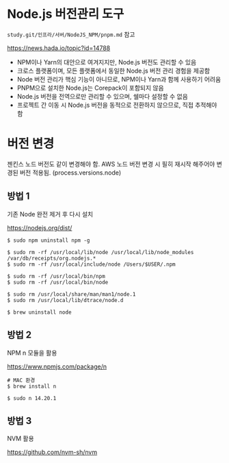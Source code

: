 # Node.js 버전관리 도구

`study.git/인프라/서버/NodeJS_NPM/pnpm.md` 참고

https://news.hada.io/topic?id=14788

- NPM이나 Yarn의 대안으로 여겨지지만, Node.js 버전도 관리할 수 있음
- 크로스 플랫폼이며, 모든 플랫폼에서 동일한 Node.js 버전 관리 경험을 제공함
- Node 버전 관리가 핵심 기능이 아니므로, NPM이나 Yarn과 함께 사용하기 어려움
- PNPM으로 설치한 Node.js는 Corepack이 포함되지 않음
- Node.js 버전을 전역으로만 관리할 수 있으며, 쉘마다 설정할 수 없음
- 프로젝트 간 이동 시 Node.js 버전을 동적으로 전환하지 않으므로, 직접 추적해야 함

# 버전 변경

젠킨스 노드 버전도 같이 변경해야 함.
AWS 노드 버전 변경 시 필히 재시작 해주어야 변경된 버전 적용됨. (process.versions.node)

## 방법 1

기존 Node 완전 제거 후 다시 설치

https://nodejs.org/dist/

```
$ sudo npm uninstall npm -g

$ sudo rm -rf /usr/local/lib/node /usr/local/lib/node_modules /var/db/receipts/org.nodejs.*
$ sudo rm -rf /usr/local/include/node /Users/$USER/.npm

$ sudo rm -rf /usr/local/bin/npm
$ sudo rm -rf /usr/local/bin/node

$ sudo rm /usr/local/share/man/man1/node.1
$ sudo rm /usr/local/lib/dtrace/node.d

$ brew uninstall node
```

## 방법 2

NPM n 모듈을 활용

https://www.npmjs.com/package/n

```
# MAC 환경
$ brew install n

$ sudo n 14.20.1
```

## 방법 3

NVM 활용

https://github.com/nvm-sh/nvm
